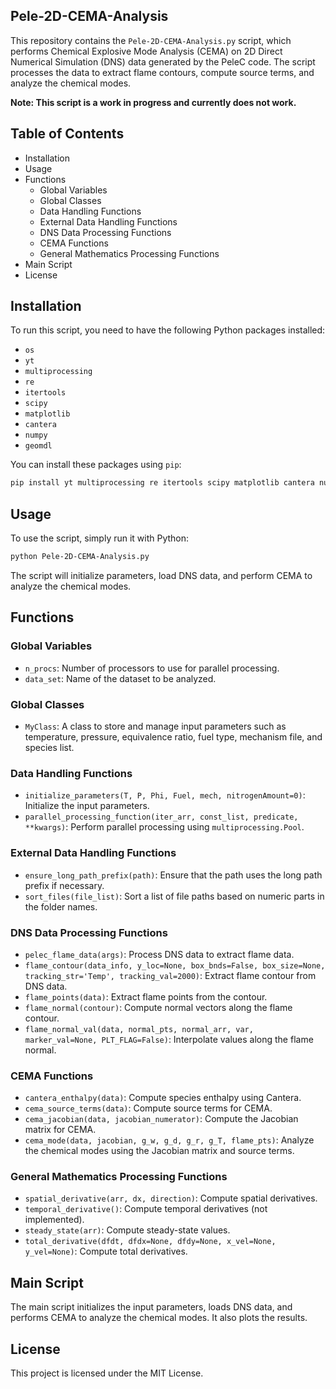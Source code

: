 ## Pele-2D-CEMA-Analysis

This repository contains the `Pele-2D-CEMA-Analysis.py` script, which performs Chemical Explosive Mode Analysis (CEMA) on 2D Direct Numerical Simulation (DNS) data generated by the PeleC code. The script processes the data to extract flame contours, compute source terms, and analyze the chemical modes.

**Note: This script is a work in progress and currently does not work.**

## Table of Contents

- Installation
- Usage
- Functions
  - Global Variables
  - Global Classes
  - Data Handling Functions
  - External Data Handling Functions
  - DNS Data Processing Functions
  - CEMA Functions
  - General Mathematics Processing Functions
- Main Script
- License

## Installation

To run this script, you need to have the following Python packages installed:

- `os`
- `yt`
- `multiprocessing`
- `re`
- `itertools`
- `scipy`
- `matplotlib`
- `cantera`
- `numpy`
- `geomdl`

You can install these packages using `pip`:

```bash
pip install yt multiprocessing re itertools scipy matplotlib cantera numpy geomdl
```

## Usage

To use the script, simply run it with Python:

```bash
python Pele-2D-CEMA-Analysis.py
```

The script will initialize parameters, load DNS data, and perform CEMA to analyze the chemical modes.

## Functions

### Global Variables

- `n_procs`: Number of processors to use for parallel processing.
- `data_set`: Name of the dataset to be analyzed.

### Global Classes

- `MyClass`: A class to store and manage input parameters such as temperature, pressure, equivalence ratio, fuel type, mechanism file, and species list.

### Data Handling Functions

- `initialize_parameters(T, P, Phi, Fuel, mech, nitrogenAmount=0)`: Initialize the input parameters.
- `parallel_processing_function(iter_arr, const_list, predicate, **kwargs)`: Perform parallel processing using `multiprocessing.Pool`.

### External Data Handling Functions

- `ensure_long_path_prefix(path)`: Ensure that the path uses the long path prefix if necessary.
- `sort_files(file_list)`: Sort a list of file paths based on numeric parts in the folder names.

### DNS Data Processing Functions

- `pelec_flame_data(args)`: Process DNS data to extract flame data.
- `flame_contour(data_info, y_loc=None, box_bnds=False, box_size=None, tracking_str='Temp', tracking_val=2000)`: Extract flame contour from DNS data.
- `flame_points(data)`: Extract flame points from the contour.
- `flame_normal(contour)`: Compute normal vectors along the flame contour.
- `flame_normal_val(data, normal_pts, normal_arr, var, marker_val=None, PLT_FLAG=False)`: Interpolate values along the flame normal.

### CEMA Functions

- `cantera_enthalpy(data)`: Compute species enthalpy using Cantera.
- `cema_source_terms(data)`: Compute source terms for CEMA.
- `cema_jacobian(data, jacobian_numerator)`: Compute the Jacobian matrix for CEMA.
- `cema_mode(data, jacobian, g_w, g_d, g_r, g_T, flame_pts)`: Analyze the chemical modes using the Jacobian matrix and source terms.

### General Mathematics Processing Functions

- `spatial_derivative(arr, dx, direction)`: Compute spatial derivatives.
- `temporal_derivative()`: Compute temporal derivatives (not implemented).
- `steady_state(arr)`: Compute steady-state values.
- `total_derivative(dfdt, dfdx=None, dfdy=None, x_vel=None, y_vel=None)`: Compute total derivatives.

## Main Script

The main script initializes the input parameters, loads DNS data, and performs CEMA to analyze the chemical modes. It also plots the results.

## License

This project is licensed under the MIT License.
```
